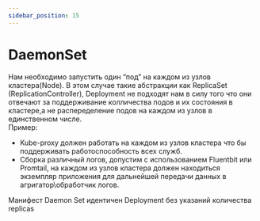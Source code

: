 ```yaml
---
sidebar_position: 15
---
```

# DaemonSet
Нам необходимо запустить один “под” на каждом из узлов кластера(Node). В этом случае такие абстракции как ReplicaSet (ReplicationController), Deployment не подходят нам в силу того что они отвечают за поддерживание колличества подов и их состояния в кластере,а не распеределение подов на каждом из узлов в единственном числе.   
Пример:
- Kube-proxy должен работать на каждом из узлов кластера что бы поддерживать работоспособность всех служб.
- Сборка различный логов, допустим с использованием Fluentbit или Promtail, на каждом из узлов кластера должен находиться экземпляр приложения для дальнейшей передачи данных в агригатор\обработчик логов.

Манифест Daemon Set идентичен Deployment без указаний количества replicas